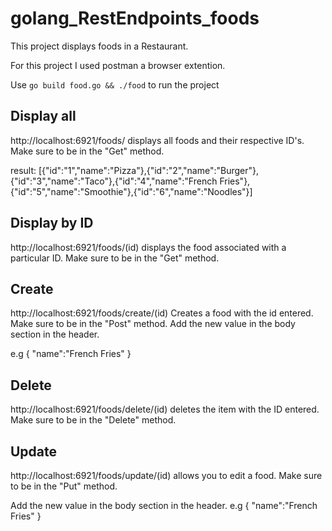 # golang_RestEndpoints_foods

This project displays foods in a Restaurant.

For this project I used postman a browser extention.

Use `go build food.go && ./food` to run the project

## Display all

http://localhost:6921/foods/ displays all foods and their respective ID's. 
Make sure to be in the "Get" method.

result:
[{"id":"1","name":"Pizza"},{"id":"2","name":"Burger"},{"id":"3","name":"Taco"},{"id":"4","name":"French Fries"},{"id":"5","name":"Smoothie"},{"id":"6","name":"Noodles"}]

## Display by ID

http://localhost:6921/foods/(id) displays the food associated with a particular ID. 
Make sure to be in the "Get" method.

## Create

http://localhost:6921/foods/create/(id) Creates a food with the id entered. 
Make sure to be in the "Post" method.
Add the new value in the body section in the header.

e.g 
{
"name":"French Fries"
}

## Delete

http://localhost:6921/foods/delete/(id) deletes the item with the ID entered. 
Make sure to be in the "Delete" method.

## Update

http://localhost:6921/foods/update/(id) allows you to edit a food. 
Make sure to be in the "Put" method.

Add the new value in the body section in the header.
e.g
{
"name":"French Fries"
}
